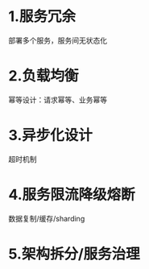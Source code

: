 # 1.服务冗余

部署多个服务，服务间无状态化

# 2.负载均衡

幂等设计：请求幂等、业务幂等

# 3.异步化设计

超时机制

# 4.服务限流降级熔断

数据复制/缓存/sharding

# 5.架构拆分/服务治理